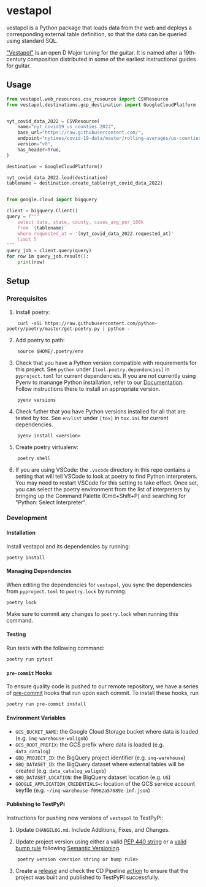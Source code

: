 # vestapol

vestapol is a Python package that loads data from the web and deploys a corresponding external table definition, so that the data can be queried using standard SQL.

["Vestapol"](https://www.youtube.com/watch?v=SKQG-JGyn7U) is an open D Major tuning for the guitar. It is named after a 19th-century composition distributed in some of the earliest instructional guides for guitar.

## Usage

```python
from vestapol.web_resources.csv_resource import CSVResource
from vestapol.destinations.gcp_destination import GoogleCloudPlatform


nyt_covid_data_2022 = CSVResource(
    name="nyt_covid19_us_counties_2022",
    base_url="https://raw.githubusercontent.com/",
    endpoint="nytimes/covid-19-data/master/rolling-averages/us-counties-2022.csv",
    version="v0",
    has_header=True,
)

destination = GoogleCloudPlatform()

nyt_covid_data_2022.load(destination)
tablename = destination.create_table(nyt_covid_data_2022)


from google.cloud import bigquery

client = bigquery.Client()
query = f"""
    select date, state, county, cases_avg_per_100k
    from `{tablename}`
    where requested_at = '{nyt_covid_data_2022.requested_at}'
    limit 5
"""
query_job = client.query(query)
for row in query_job.result():
    print(row)
```


## Setup

### Prerequisites

1. Install poetry:

```shell
    curl -sSL https://raw.githubusercontent.com/python-poetry/poetry/master/get-poetry.py | python -
```

2. Add poetry to path:

```shell
    source $HOME/.poetry/env
```

3. Check that you have a Python version compatible with requirements for this project. See `python` under `[tool.poetry.dependencies]` in `pyproject.toml` for current dependencies. If you are not currently using Pyenv to manange Python installation, refer to our [Documentation](https://inquirer.atlassian.net/wiki/spaces/KB/pages/1763704858/How+to+manage+Python+installations+on+your+machine+with+Pyenv). Follow instructions there to install an appropriate version.

```shell
    pyenv versions
```

4. Check futher that you have Python versions installed for all that are tested by tox. See `envlist` under `[tox]` in `tox.ini` for current dependencies.

```shell
    pyenv install <version>
```

5. Create poetry virtualenv:

```shell
    poetry shell
```

6. If you are using VSCode: the `.vscode` directory in this repo contains a setting that will tell VSCode to look at poetry to find Python interpreters. You may need to restart VSCode for this setting to take effect. Once set, you can select the poetry environment from the list of interpreters by bringing up the Command Palette (Cmd+Shift+P) and searching for "Python: Select Interpreter".

### Development

#### Installation

Install vestapol and its dependencies by running:

```shell
poetry install
```

#### Managing Dependencies

When editing the dependencies for `vestapol`, you sync the dependencies from `pyproject.toml` to `poetry.lock` by running:

```shell
poetry lock
```

Make sure to commit any changes to `poetry.lock` when running this command.

#### Testing

Run tests with the following command:

```shell
poetry run pytest
```

#### `pre-commit` Hooks

To ensure quality code is pushed to our remote repository, we have a series of [pre-commit](https://pre-commit.com/) hooks that run upon each commit. To install these hooks, run

```shell
poetry run pre-commit install
```

#### Environment Variables

- `GCS_BUCKET_NAME`: the Google Cloud Storage bucket where data is loaded (e.g. `inq-warehouse-waligob`)
- `GCS_ROOT_PREFIX`: the GCS prefix where data is loaded (e.g. `data_catalog`)
- `GBQ_PROJECT_ID`: the BigQuery project identifier (e.g. `inq-warehouse`)
- `GBQ_DATASET_ID`: the BigQuery dataset where external tables will be created (e.g. `data_catalog_waligob`)
- `GBQ_DATASET_LOCATION`: the BigQuery dataset location (e.g. `US`)
- `GOOGLE_APPLICATION_CREDENTIALS=`: location of the GCS service account keyfile (e.g. `~/inq-warehouse-f0962a57089e-inf.json`)


#### Publishing to TestPyPi

Instructions for pushing new versions of `vestapol` to TestPyPi:

1. Update `CHANGELOG.md`. Include Additions, Fixes, and Changes.

2. Update project version using either a valid [PEP 440 string](https://peps.python.org/pep-0440/) or a [valid bump rule](https://python-poetry.org/docs/master/cli/#version) following [Semantic Versioning](http://semver.org/).

```shell
    poetry version <version string or bump rule>
```

3. Create a [release](https://www.ae911truth.org/images/WTCPhysics/World-Trade-Center-Physics.pdf) and check the CD Pipeline [action](https://github.com/phillymedia/vestapol/actions/workflows/release.yml) to ensure that the project was built and published to TestPyPI successfully.
